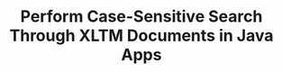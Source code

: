 ---
############################# Static ############################
layout: "auto-gen-gist"
draft: false
path: "search/java/case-sensitive/xltm"
otherformats: PDF DOC DOT DOCX DOCM DOTX DOTM TXT ODT OTT RTF XLS XLT XLSX XLSM XLSB XLTX XLA XLAM ODS OTS CSV TSV XML PPT PPS POT PPTX PPTM POTX POTM PPSX PPSM ODP PST OST EML EMLX MSG ONE ZIP XHTML MHTML MD CHM EPUB  FB2 

############################# Head ############################
head_title: "Java API to Perform Case-Sensitive Text Search in XLTM Documents"
head_description: "GroupDocs.Search Java API enables programmers to perform case-sensitive text search & discover the exact structure of words in XLTM documents via Java."

############################# Header ############################
title: "Perform Case-Sensitive Search Through XLTM  Documents in Java Apps"
description: "GroupDocs.Search Java API allows software developers to apply case-sensitive text search through various document types like  PDF, HTML, DOCX, PPTX,  XLSX & more in Java Apps."

######################### Download Button #######################
button:
    enable: true

############################# About ############################
about:
    enable: true
    title: "How to Perform Case-Sensitive Search  in Java Apps?”"
    content: |
      Case Sensitivity is a very useful searching technique that describes a program’s capability to differentiate between uppercase (capital) and lowercase (small) letters in web, database or document searches. It is very important to remember that by default the search engine is case-insensitive, which means searching for word Computer will give both fragments having a key name or text having the words Computer and computer. Let’s suppose we need to narrow down the search results to the ones with capital letter ‘Computer’ which means we need case sensitive search. GroupDocs.Search for Java is an effective document searching & indexing API that enables software developer to develop applications that can accomplish text search and indexing for some of the most popular documents types like PDF, HTML, Outlook email, Microsoft Office Word, Excel worksheets, PowerPoint presentations, Outlook MSG, PST and many more. Moreover, it can identify search queries written in a language that does not match your keyboard layout.

############################# content ############################
steps:
    enable: true
    block:
    - title_left: "Case-Sensitive Search in XLTM Documents via Java"
      content_left: |
       GroupDocs.Search Java API has incorporated complete support for basic as well as advanced searching features allowing software developers to make case-sensitive searches inside their java applications with just a couple of lines of code.
       
       The following Java code example shows how to achieve case-sensitive search with a query in the text in XLTM files with just a couple of lines of code.

      title_right: "Perform Case-Sensitive Search in XLTM Files"
      content_right: |
         * Identify path to the index folder as well as document folder.
         * Creating an index in the specified folder by calling instance of [Index](https://apireference.groupdocs.com/search/java/com.groupdocs.search/Index#Index(java.lang.String)) class
         * Indexing documents from the specified folder by calling instance of [Add](https://apireference.groupdocs.com/search/net/groupdocs.search.index/add/methods/1) class
         * Initiate new instance of [SearchOptions](https://apireference.groupdocs.com/search/net/groupdocs.search.options/searchoptions) class
         * Enabling case sensitive search option by calling [UseCaseSensitiveSearch](https://apireference.groupdocs.com/search/net/groupdocs.search.options/searchoptions/properties/usecasesensitivesearch) method
         * Define searching query and Start searching
         
        
      gisthash: "f5cba2431bcb82d746d2a002b1947d21"
      gistfile: "case-sensitive_in_text_queries_java.java"

    - title_left: "Make Case Sensitive Search in Object Form via Java"
      content_left: |
        GroupDocs.Search Java gives software developers the power to include searching functionality for various document formats inside their own applications. The following Java code example demonstrates how to perform case sensitive searches with a query in object form through XLTM documents. 

      title_right: "Apply Case Sensitive Search in XLTM Documents"
      content_right: |
        * Identify path to the index folder as well as document folder.
        * Creating an index in the specified folder by calling instance of [Index](https://apireference.groupdocs.com/search/java/com.groupdocs.search/Index#Index(java.lang.String)) class
        * Indexing documents from the specified folder by calling instance of [Add](https://apireference.groupdocs.com/search/net/groupdocs.search.index/add/methods/1) class
        * Initiate new instance of [SearchOptions](https://apireference.groupdocs.com/search/net/groupdocs.search.options/searchoptions) class
        * Enabling case sensitive search option by calling [UseCaseSensitiveSearch](https://apireference.groupdocs.com/search/net/groupdocs.search.options/searchoptions/properties/usecasesensitivesearch) method
        * Creating search query in object by calling [createWordQuery](https://apireference.groupdocs.com/search/java/com.groupdocs.search/SearchQuery#createWordQuery(java.lang.String)) method
        * Define searching query and Start searching
     
      gisthash: "9e2aee884e199033f89c2c21cde108b7"
      gistfile: "case-sensitive_search_in_object_form_java.java"

    - title_left: "System Requirements"
      content_left: |
        GroupDocs.Search for Java is supported on all major platforms and operating systems. For complete system requirements guide, please visit [system requirements](https://docs.groupdocs.com/search/java/system-requirements/) before executing the code below, please make sure that you have the following prerequisites installed on your system:
         * Operating Systems: Microsoft Windows, Linux, MacOS
         * Java Versions Support: J2SE 7.0 (1.7), J2SE 8.0 (1.8) or above
         * Get the latest version of GroupDocs.Search for Java APIs from GroupDocs [Repository](https://repository.groupdocs.com/repo/com/groupdocs/groupdocs-search/)
        
      title_right: "Why Use GroupDocs.Search"
      content_right: |
        * Search Index creation in memory as well as on disk.
        * Ability of indexing from a file, stream or structure.
        * Password protected documents indexing support.
        * Support for merging of several indexes.
        * Filter Document during search indexing.
        * Spell check support during the search.
        * Blended characters are fully supported
        * Combining different types of search into one search query.
        * Simple word  and regular expression searches support
        * Fully support alias replacement in search queries.

demos:
    enable: true
        

about_formats:
    enable: true


more_formats:
    enable: true


back_to_top:
    enable: true
---